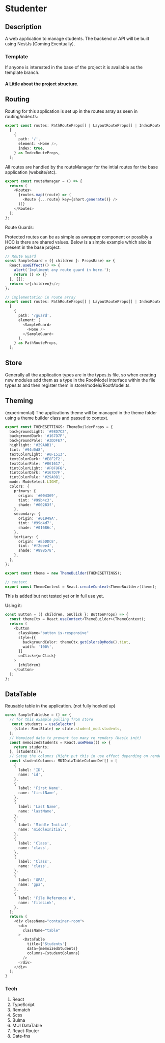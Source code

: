 # Studenter

## Description

A web application to manage students. The backend or API will be built using NestJs (Coming Eventually).

### Template

If anyone is interested in the base of the project it is available as the template branch.

#### A Little about the project structure.

## Routing

Routing for this application is set up in the routes array as seen in routing/index.ts:

```TypeScript
export const routes: PathRouteProps[] | LayoutRouteProps[] | IndexRouteProps[] =
  [
    {
      path: '/',
      element: <Home />,
      index: true,
    } as IndexRouteProps,
  ];

```

All routes are handled by the routeManager for the intial routes for the base application (website/etc).

```TypeScript
export const routeManager = () => {
  return (
    <Routes>
      {routes.map((route) => (
        <Route {...route} key={short.generate()} />
      ))}
    </Routes>
  );
};

```

Route Guards:

Protected routes can be as simple as awrapper component or possibly a HOC is there are shared values. Below is a simple example which also is present in the base project.

```TypeScript
// Route Guard
const SampleGuard = ({ children }: PropsBase) => {
  React.useEffect(() => {
    alert('Impliment any route guard in here.');
    return () => {}
  }, []);
  return <>{children}</>;
};

// implementation in route array
export const routes: PathRouteProps[] | LayoutRouteProps[] | IndexRouteProps[] =
  [
    {
      path: '/guard',
      element: (
        <SampleGuard>
          <Home />
        </SampleGuard>
      ),
    } as PathRouteProps,
  ];

```

## Store

Generally all the application types are in the types.ts file, so when creating new modules add them as a type in the RootModel interface within the file types.ts and then register them in store/models/RootModel.ts.

## Theming

(experimental) The applications theme will be managed in the theme folder using a theme builder class and passed to context.

```TypeScript
export const THEMESETTINGS: ThemeBuilderProps = {
  backgroundLight: '#98D7C2',
  backgroundDark: '#167D7F',
  backgroundPale: '#3DDFE7',
  highlight: '#29A0B1',
  tint: '#94d0d8',
  textColorLight: '#0F1513',
  textColorDark: '#E8F2F2',
  textColorPale: '#061617',
  tintColorLight: '#F0F9F6',
  tintColorDark: '#167D7F',
  tintColorPale: '#29A0B1',
  mode: ModeSelect.LIGHT,
  colors: {
    primary: {
      origin: '#004369',
      tint: '#99b4c3',
      shade: '#00283f',
    },
    secondary: {
      origin: '#01949A',
      tint: '#99d4d7',
      shade: '#01686c',
    },
    tertiary: {
      origin: '#E5DDC8',
      tint: '#f2eee4',
      shade: '#898578',
    },
  },
};

export const theme = new ThemeBuilder(THEMESETTINGS);

// context
export const ThemeContext = React.createContext<ThemeBuilder>(theme);

```

This is added but not tested yet or in full use yet.

Using it: 

```TypeScript
const Button = ({ children, onClick }: ButtonProps) => {
  const themeCtx = React.useContext<ThemeBuilder>(ThemeContext);
  return (
    <button
      className="button is-responsive"
      style={{
        backgroundColor: themeCtx.getColorsByMode().tint,
        width: '100%',
      }}
      onClick={onClick}
    >
      {children}
    </button>
  );
};
```

## DataTable

Reusable table in the application. (not fully hooked up)

```TypeScript
const SampleTableUse = () => {
  // for this example pulling from store
   const students = useSelector(
    (state: RootState) => state.student_mod.students,
  );
  // Memoized data to prevent too many re renders (basic init)
  const memoizedStudents = React.useMemo(() => {
    return students;
  }, [students]);
  // Setup the columns (Might put this in use effect depending on renders)
  const studentColumns: MUIDataTableColumnDef[] = [
    {
      label: 'ID',
      name: 'id',
    },
    {
      label: 'First Name',
      name: 'firstName',
    },
    {
      label: 'Last Name',
      name: 'lastName',
    },
    {
      label: 'Middle Initial',
      name: 'middleInitial',
    },
    {
      label: 'Class',
      name: 'class',
    },
    {
      label: 'Class',
      name: 'class',
    },
    {
      label: 'GPA',
      name: 'gpa',
    },
    {
      label: 'File Reference #',
      name: 'fileLink',
    },
  ];
  return (
    <div className="container-room">
      <div
        className="table"
      >
        <DataTable
          title={'Students'}
          data={memoizedStudents}
          columns={studentColumns}
        />
      </div>
    </div>
  );
}

```

### Tech

1. React
2. TypeScript
3. Rematch
4. Scss
5. Bulma
6. MUI DataTable
7. React-Router
8. Date-fns
